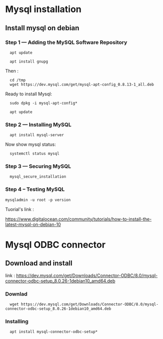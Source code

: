 # Mysql installation


## Install mysql on debian

### Step 1 — Adding the MySQL Software Repository

      apt update
      
      apt install gnupg
      
Then :

      cd /tmp
      wget https://dev.mysql.com/get/mysql-apt-config_0.8.13-1_all.deb

Ready to install Mysql:

      sudo dpkg -i mysql-apt-config*
      
      apt update
      
      
### Step 2 — Installing MySQL

      apt install mysql-server
      
   Now show mysql status:
   
      systemctl status mysql
      
      
### Step 3 — Securing MySQL

      mysql_secure_installation
      
      
### Step 4 – Testing MySQL

    mysqladmin -u root -p version
    
    
    
    
Tuorial's link : 

https://www.digitalocean.com/community/tutorials/how-to-install-the-latest-mysql-on-debian-10


# Mysql ODBC connector

## Download and install

link : 
https://dev.mysql.com/get/Downloads/Connector-ODBC/8.0/mysql-connector-odbc-setup_8.0.26-1debian10_amd64.deb


### Downlad

      wget https://dev.mysql.com/get/Downloads/Connector-ODBC/8.0/mysql-connector-odbc-setup_8.0.26-1debian10_amd64.deb
      
### Installing 

      apt install mysql-connector-odbc-setup*
      
